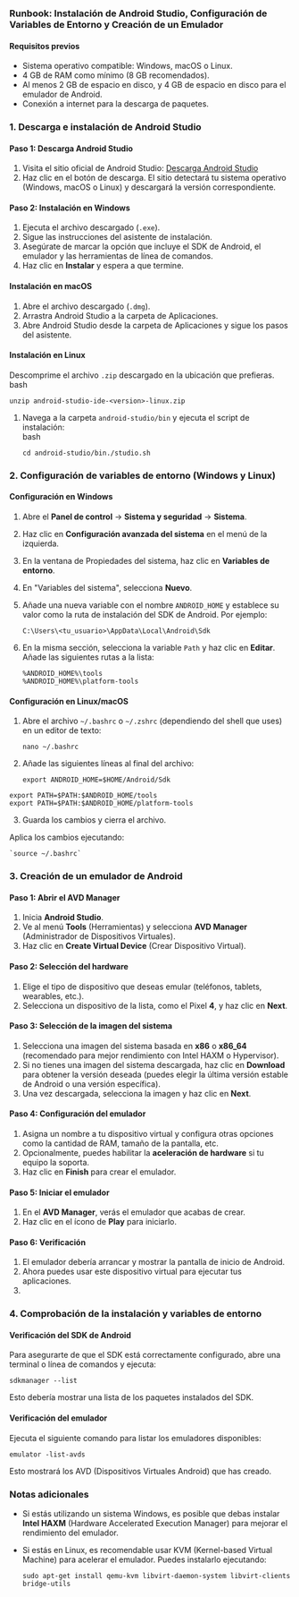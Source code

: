 ### **Runbook: Instalación de Android Studio, Configuración de Variables de Entorno y Creación de un Emulador**

#### **Requisitos previos**

* Sistema operativo compatible: Windows, macOS o Linux.  
* 4 GB de RAM como mínimo (8 GB recomendados).  
* Al menos 2 GB de espacio en disco, y 4 GB de espacio en disco para el emulador de Android.  
* Conexión a internet para la descarga de paquetes.

### **1\. Descarga e instalación de Android Studio**

#### **Paso 1: Descarga Android Studio**

1. Visita el sitio oficial de Android Studio: [Descarga Android Studio](https://developer.android.com/studio)  
2. Haz clic en el botón de descarga. El sitio detectará tu sistema operativo (Windows, macOS o Linux) y descargará la versión correspondiente.

#### **Paso 2: Instalación en Windows**

1. Ejecuta el archivo descargado (`.exe`).  
2. Sigue las instrucciones del asistente de instalación.  
3. Asegúrate de marcar la opción que incluye el SDK de Android, el emulador y las herramientas de línea de comandos.  
4. Haz clic en **Instalar** y espera a que termine.

#### **Instalación en macOS**

1. Abre el archivo descargado (`.dmg`).  
2. Arrastra Android Studio a la carpeta de Aplicaciones.  
3. Abre Android Studio desde la carpeta de Aplicaciones y sigue los pasos del asistente.

#### **Instalación en Linux**

Descomprime el archivo `.zip` descargado en la ubicación que prefieras.  
bash

`unzip android-studio-ide-<version>-linux.zip`

1. Navega a la carpeta `android-studio/bin` y ejecuta el script de instalación:  
   bash

   `cd android-studio/bin./studio.sh`  
   

### **2\. Configuración de variables de entorno (Windows y Linux)**

#### **Configuración en Windows**

1. Abre el **Panel de control** → **Sistema y seguridad** → **Sistema**.  
2. Haz clic en **Configuración avanzada del sistema** en el menú de la izquierda.  
3. En la ventana de Propiedades del sistema, haz clic en **Variables de entorno**.  
4. En "Variables del sistema", selecciona **Nuevo**.  
5. Añade una nueva variable con el nombre `ANDROID_HOME` y establece su valor como la ruta de instalación del SDK de Android. Por ejemplo:

   `C:\Users\<tu_usuario>\AppData\Local\Android\Sdk`

6. En la misma sección, selecciona la variable `Path` y haz clic en **Editar**.  
   Añade las siguientes rutas a la lista:

   `%ANDROID_HOME%\tools`  
   `%ANDROID_HOME%\platform-tools`

#### **Configuración en Linux/macOS**

1. Abre el archivo `~/.bashrc` o `~/.zshrc` (dependiendo del shell que uses) en un editor de texto:

   `nano ~/.bashrc`

2. Añade las siguientes líneas al final del archivo:

   `export ANDROID_HOME=$HOME/Android/Sdk`

`export PATH=$PATH:$ANDROID_HOME/tools`  
`export PATH=$PATH:$ANDROID_HOME/platform-tools`

3. Guarda los cambios y cierra el archivo.

Aplica los cambios ejecutando:  
	  
	`source ~/.bashrc`

### **3\. Creación de un emulador de Android**

#### **Paso 1: Abrir el AVD Manager**

1. Inicia **Android Studio**.  
2. Ve al menú **Tools** (Herramientas) y selecciona **AVD Manager** (Administrador de Dispositivos Virtuales).  
3. Haz clic en **Create Virtual Device** (Crear Dispositivo Virtual).

#### **Paso 2: Selección del hardware**

1. Elige el tipo de dispositivo que deseas emular (teléfonos, tablets, wearables, etc.).  
2. Selecciona un dispositivo de la lista, como el Pixel **4**, y haz clic en **Next**.

#### **Paso 3: Selección de la imagen del sistema**

1. Selecciona una imagen del sistema basada en **x86** o **x86\_64** (recomendado para mejor rendimiento con Intel HAXM o Hypervisor).  
2. Si no tienes una imagen del sistema descargada, haz clic en **Download** para obtener la versión deseada (puedes elegir la última versión estable de Android o una versión específica).  
3. Una vez descargada, selecciona la imagen y haz clic en **Next**.

#### **Paso 4: Configuración del emulador**

1. Asigna un nombre a tu dispositivo virtual y configura otras opciones como la cantidad de RAM, tamaño de la pantalla, etc.  
2. Opcionalmente, puedes habilitar la **aceleración de hardware** si tu equipo la soporta.  
3. Haz clic en **Finish** para crear el emulador.

#### **Paso 5: Iniciar el emulador**

1. En el **AVD Manager**, verás el emulador que acabas de crear.  
2. Haz clic en el ícono de **Play** para iniciarlo.

#### **Paso 6: Verificación**

1. El emulador debería arrancar y mostrar la pantalla de inicio de Android.  
2. Ahora puedes usar este dispositivo virtual para ejecutar tus aplicaciones.  
3. 

### **4\. Comprobación de la instalación y variables de entorno**

#### **Verificación del SDK de Android**

Para asegurarte de que el SDK está correctamente configurado, abre una terminal o línea de comandos y ejecuta:

`sdkmanager --list`

Esto debería mostrar una lista de los paquetes instalados del SDK.

#### **Verificación del emulador**

Ejecuta el siguiente comando para listar los emuladores disponibles:

`emulator -list-avds`

Esto mostrará los AVD (Dispositivos Virtuales Android) que has creado.

### **Notas adicionales**

* Si estás utilizando un sistema Windows, es posible que debas instalar **Intel HAXM** (Hardware Accelerated Execution Manager) para mejorar el rendimiento del emulador.  
* Si estás en Linux, es recomendable usar KVM (Kernel-based Virtual Machine) para acelerar el emulador. Puedes instalarlo ejecutando:

  `sudo apt-get install qemu-kvm libvirt-daemon-system libvirt-clients bridge-utils`


